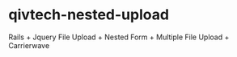# qivtech-nested-upload
Rails + Jquery File Upload + Nested Form + Multiple File Upload + Carrierwave

